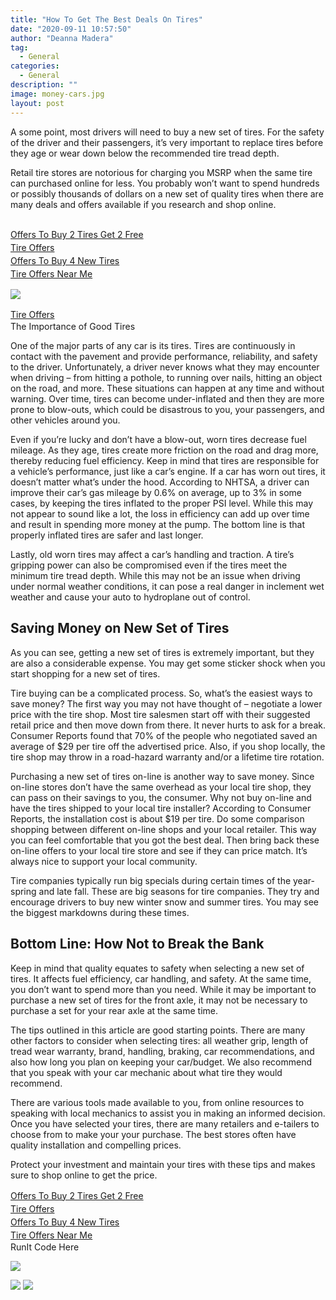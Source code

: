 ```yaml
---
title: "How To Get The Best Deals On Tires"
date: "2020-09-11 10:57:50"
author: "Deanna Madera"
tag:
  - General
categories:
  - General
description: ""
image: money-cars.jpg
layout: post
---
```


A some point, most drivers will need to buy a new set of tires. For the safety of the driver and their passengers, it’s very important to replace tires before they age or wear down below the recommended tire tread depth.

Retail tire stores are notorious for charging you MSRP when the same tire can purchased online for less. You probably won’t want to spend hundreds or possibly thousands of dollars on a new set of quality tires when there are many deals and offers available if you research and shop online.

## <div class="cta-btn-wrap" data-mobile-sponsoredads="no">

[<div style="flex: 1;margin-right:18px;line-height:21px;">Offers To Buy 2 Tires Get 2 Free</div>](#)[<div style="flex: 1;margin-right:18px;line-height:21px;"><city></city> Tire Offers</div>](#)[<div style="flex: 1;margin-right:18px;line-height:21px;">Offers To Buy 4 New Tires</div>](#)[<div style="flex: 1;margin-right:18px;line-height:21px;">Tire Offers Near Me</div>](#)</div>

![](/posts/1200x630_tire_hero.jpg)<div class="mobile-cta-wrap"><div class="cta-btn-wrap" data-mobile-sponsoredads="yes">

[<div style="flex: 1;margin-right:18px;line-height:21px;"><city></city> Tire Offers</div>](#)</div>The Importance of Good Tires

One of the major parts of any car is its tires. Tires are continuously in contact with the pavement and provide performance, reliability, and safety to the driver. Unfortunately, a driver never knows what they may encounter when driving – from hitting a pothole, to running over nails, hitting an object on the road, and more. These situations can happen at any time and without warning. Over time, tires can become under-inflated and then they are more prone to blow-outs, which could be disastrous to you, your passengers, and other vehicles around you.

Even if you’re lucky and don’t have a blow-out, worn tires decrease fuel mileage. As they age, tires create more friction on the road and drag more, thereby reducing fuel efficiency. Keep in mind that tires are responsible for a vehicle’s performance, just like a car’s engine. If a car has worn out tires, it doesn’t matter what’s under the hood. According to NHTSA, a driver can improve their car’s gas mileage by 0.6% on average, up to 3% in some cases, by keeping the tires inflated to the proper PSI level. While this may not appear to sound like a lot, the loss in efficiency can add up over time and result in spending more money at the pump. The bottom line is that properly inflated tires are safer and last longer.

Lastly, old worn tires may affect a car’s handling and traction. A tire’s gripping power can also be compromised even if the tires meet the minimum tire tread depth. While this may not be an issue when driving under normal weather conditions, it can pose a real danger in inclement wet weather and cause your auto to hydroplane out of control.

## Saving Money on New Set of Tires

As you can see, getting a new set of tires is extremely important, but they are also a considerable expense. You may get some sticker shock when you start shopping for a new set of tires.

Tire buying can be a complicated process. So, what’s the easiest ways to save money? The first way you may not have thought of – negotiate a lower price with the tire shop. Most tire salesmen start off with their suggested retail price and then move down from there. It never hurts to ask for a break. Consumer Reports found that 70% of the people who negotiated saved an average of $29 per tire off the advertised price. Also, if you shop locally, the tire shop may throw in a road-hazard warranty and/or a lifetime tire rotation.

Purchasing a new set of tires on-line is another way to save money. Since on-line stores don’t have the same overhead as your local tire shop, they can pass on their savings to you, the consumer. Why not buy on-line and have the tires shipped to your local tire installer? According to Consumer Reports, the installation cost is about $19 per tire. Do some comparison shopping between different on-line shops and your local retailer. This way you can feel comfortable that you got the best deal. Then bring back these on-line offers to your local tire store and see if they can price match. It’s always nice to support your local community.

Tire companies typically run big specials during certain times of the year- spring and late fall. These are big seasons for tire companies. They try and encourage drivers to buy new winter snow and summer tires. You may see the biggest markdowns during these times.

## Bottom Line: How Not to Break the Bank

Keep in mind that quality equates to safety when selecting a new set of tires. It affects fuel efficiency, car handling, and safety. At the same time, you don’t want to spend more than you need. While it may be important to purchase a new set of tires for the front axle, it may not be necessary to purchase a set for your rear axle at the same time.

The tips outlined in this article are good starting points. There are many other factors to consider when selecting tires: all weather grip, length of tread wear warranty, brand, handling, braking, car recommendations, and also how long you plan on keeping your car/budget. We also recommend that you speak with your car mechanic about what tire they would recommend.

</div>There are various tools made available to you, from online resources to speaking with local mechanics to assist you in making an informed decision. Once you have selected your tires, there are many retailers and e-tailers to choose from to make your your purchase. The best stores often have quality installation and compelling prices.

Protect your investment and maintain your tires with these tips and makes sure to shop online to get the price.

<div class="cta-btn-wrap" data-mobile-sponsoredads="no">

[<div style="flex: 1;margin-right:18px;line-height:21px;">Offers To Buy 2 Tires Get 2 Free</div>](#)[<div style="flex: 1;margin-right:18px;line-height:21px;"><city></city> Tire Offers</div>](#)[<div style="flex: 1;margin-right:18px;line-height:21px;">Offers To Buy 4 New Tires</div>](#)[<div style="flex: 1;margin-right:18px;line-height:21px;">Tire Offers Near Me</div>](#)</div><div class="ad-hide">RunIt Code Here</div> <script>
!function(f,b,e,v,n,t,s){if(f.fbq)return;n=f.fbq=function(){n.callMethod?
n.callMethod.apply(n,arguments):n.queue.push(arguments)};if(!f.\_fbq)f.\_fbq=n;
n.push=n;n.loaded=!0;n.version='2.0';n.queue=[];t=b.createElement(e);t.async=!0;
t.src=v;s=b.getElementsByTagName(e)[0];s.parentNode.insertBefore(t,s)}(window,
document,'script','https://connect.facebook.net/en_US/fbevents.js');
fbq('init', '531314677258366'); // Insert your pixel ID here.
fbq('track', 'PageView');
</script> <noscript>

![](https://www.facebook.com/tr?id=531314677258366&ev=PageView&noscript=1)</noscript> <script>
!function(f,b,e,v,n,t,s){if(f.fbq)return;n=f.fbq=function(){n.callMethod?
n.callMethod.apply(n,arguments):n.queue.push(arguments)};if(!f.\_fbq)f.\_fbq=n;
n.push=n;n.loaded=!0;n.version='2.0';n.queue=[];t=b.createElement(e);t.async=!0;
t.src=v;s=b.getElementsByTagName(e)[0];s.parentNode.insertBefore(t,s)}(window,
document,'script','https://connect.facebook.net/en_US/fbevents.js');
fbq('init', '438385429848061'); // Insert your pixel ID here.
fbq('track', 'PageView');
</script> <noscript>

![](https://www.facebook.com/tr?id=438385429848061&ev=PageView&noscript=1)</noscript> <script type="application/javascript">(function(w,d,t,r,u){w[u]=w[u]||[];w[u].push({'projectId':'10000','properties':{'pixelId':'10029827'}});var s=d.createElement(t);s.src=r;s.async=true;s.onload=s.onreadystatechange=function(){var y,rs=this.readyState,c=w[u];if(rs&&rs!="complete"&&rs!="loaded"){return}try{y=YAHOO.ywa.I13N.fireBeacon;w[u]=[];w[u].push=function(p){y([p])};y(c)}catch(e){}};var scr=d.getElementsByTagName(t)[0],par=scr.parentNode;par.insertBefore(s,scr)})(window,document,"script","https://s.yimg.com/wi/ytc.js","dotq");</script> <script type="text/javascript">
window.\_tfa = window.\_tfa || [];
window.\_tfa.push({notify: 'event', name: 'page_view', id: 1087586});
!function (t, f, a, x) {
if (!document.getElementById(x)) {
t.async = 1;t.src = a;t.id=x;f.parentNode.insertBefore(t, f);
}
}(document.createElement('script'),
document.getElementsByTagName('script')[0],
'//cdn.taboola.com/libtrc/unip/1087586/tfa.js',
'tb_tfa_script');
</script> <noscript> ![](//trc.taboola.com/1087586/log/3/unip?en=page_view) </noscript> <script>
fbq('track', 'ViewContent', {
currency: 'USD'
});
</script> <script type="text/javascript">
function runIt() {
fbq('track', 'AddToCart', {
currency: 'USD',
content_name: 'tire'
});

        window.dotq = window.dotq || [];
        window.dotq.push(
        {
            'projectId': '10000',
            'properties': {
                'pixelId': '10029827',
                'qstrings': {
                    'et': 'custom',
                    'ea': 'click',
                    'ec': 'addtocart',
                    'el': 'tire'
                }
        } } );
    _tfa.push({notify: 'event', name: 'add_to_cart', id: 1087586});
    }

</script>

